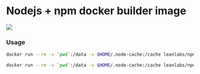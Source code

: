# Nodejs + npm docker builder image

[![](https://badge.imagelayers.io/leanlabs/npm-builder:latest.svg)](https://imagelayers.io/?images=leanlabs/npm-builder:latest 'Get your own badge on imagelayers.io')

### Usage

```bash
docker run --rm -v `pwd`:/data -v $HOME/.node-cache:/cache leanlabs/npm-builder npm install
```

```bash
docker run --rm -v `pwd`:/data -v $HOME/.node-cache:/cache leanlabs/npm-builder bower install --allow-root
```

